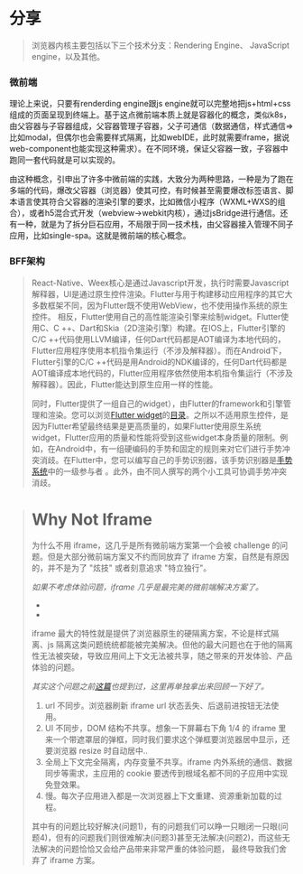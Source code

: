 # 分享

> 浏览器内核主要包括以下三个技术分支：Rendering Engine、 JavaScript engine，以及其他。

### 微前端

理论上来说，只要有renderding engine跟js engine就可以完整地把js+html+css组成的页面呈现到终端上。基于这点微前端本质上就是容器化的概念，类似k8s，由父容器与子容器组成，父容器管理子容器，父子可通信（数据通信，样式通信=>比如modal，但偶尔也会需要样式隔离，比如webIDE，此时就需要iframe，据说web-component也能实现这种需求）。在不同环境，保证父容器一致，子容器中跑同一套代码就是可以实现的。

由这种概念，引申出了许多中微前端的实践，大致分为两种思路，一种是为了跑在多端的代码，爆改父容器（浏览器）使其可控，有时候甚至需要爆改标签语言、脚本语言使其符合父容器的渲染引擎的要求，比如微信小程序（WXML+WXS的组合），或者h5混合式开发（webview->webkit内核），通过jsBridge进行通信。还有一种，就是为了拆分巨石应用，不局限于同一技术栈，由父容器接入管理不同子应用，比如single-spa。这就是微前端的核心概念。

### BFF架构



> React-Native、Weex核心是通过Javascript开发，执行时需要Javascript解释器，UI是通过原生控件渲染。Flutter与用于构建移动应用程序的其它大多数框架不同，因为Flutter既不使用WebView，也不使用操作系统的原生控件。 相反，Flutter使用自己的高性能渲染引擎来绘制widget。Flutter使用C、C ++、Dart和Skia（2D渲染引擎）构建。在IOS上，Flutter引擎的C/C ++代码使用LLVM编译，任何Dart代码都是AOT编译为本地代码的，Flutter应用程序使用本机指令集运行（不涉及解释器）。而在Android下，Flutter引擎的C/C ++代码是用Android的NDK编译的，任何Dart代码都是AOT编译成本地代码的，Flutter应用程序依然使用本机指令集运行（不涉及解释器）。因此，Flutter能达到原生应用一样的性能。
>
> 同时，Flutter提供了一组自己的widget），由Flutter的framework和引擎管理和渲染。您可以浏览[Flutter widget](https://flutterchina.club/widgets/)的[目录](https://flutterchina.club/widgets/)。之所以不适用原生控件，是因为Flutter希望最终结果是更高质量的，如果Flutter使用原生系统widget，Flutter应用的质量和性能将受到这些widget本身质量的限制。例如，在Android中，有一组硬编码的手势和固定的规则来对它们进行手势冲突消歧。在Flutter中，您可以编写自己的手势识别器，该手势识别器是[手势系统](https://flutterchina.club/gestures/)中的一级参与者 。此外，由不同人撰写的两个小工具可协调手势冲突消歧。
>




> # Why Not Iframe
>
> 为什么不用 iframe，这几乎是所有微前端方案第一个会被 challenge 的问题。但是大部分微前端方案又不约而同放弃了 iframe 方案，自然是有原因的，并不是为了 "炫技" 或者刻意追求 "特立独行"。
>
> 
>
> *如果不考虑体验问题，iframe 几乎是最完美的微前端解决方案了。*
>
> *
> *
>
> iframe 最大的特性就是提供了浏览器原生的硬隔离方案，不论是样式隔离、js 隔离这类问题统统都能被完美解决。但他的最大问题也在于他的隔离性无法被突破，导致应用间上下文无法被共享，随之带来的开发体验、产品体验的问题。
>
> 
>
> *其实这个问题之前[这篇](https://yuque.antfin-inc.com/youzhi.lk/onex/titx2c)也提到过，这里再单独拿出来回顾一下好了。*
>
> 
>
> 1. url 不同步。浏览器刷新 iframe url 状态丢失、后退前进按钮无法使用。
> 2. UI 不同步，DOM 结构不共享。想象一下屏幕右下角 1/4 的 iframe 里来一个带遮罩层的弹框，同时我们要求这个弹框要浏览器居中显示，还要浏览器 resize 时自动居中..
> 3. 全局上下文完全隔离，内存变量不共享。iframe 内外系统的通信、数据同步等需求，主应用的 cookie 要透传到根域名都不同的子应用中实现免登效果。
> 4. 慢。每次子应用进入都是一次浏览器上下文重建、资源重新加载的过程。
>
> 
>
> 其中有的问题比较好解决(问题1)，有的问题我们可以睁一只眼闭一只眼(问题4)，但有的问题我们则很难解决(问题3)甚至无法解决(问题2)，而这些无法解决的问题恰恰又会给产品带来非常严重的体验问题， 最终导致我们舍弃了 iframe 方案。